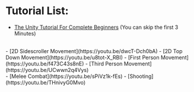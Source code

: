 # Tutorial List:

 - [ The Unity Tutorial For Complete Beginners](https://youtu.be/XtQMytORBmM) (You can skip the first 3 Minutes)
 <br>
 - [2D Sidescroller Movement](https://youtu.be/dwcT-Dch0bA)
- [2D Top Down Movement](https://youtu.be/u8tot-X_RBI)
- [First Person Movement](https://youtu.be/f473C43s8nE)
- [Third Person Movement](https://youtu.be/UCwwn2q4Vys)
<br>
- [Melee Combat](https://youtu.be/sPiVz1k-fEs)
- [Shooting](https://youtu.be/THnivyG0Mvo)
